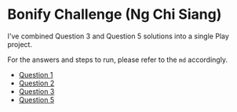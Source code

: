 # Bonify Challenge (Ng Chi Siang)
I've combined Question 3 and Question 5 solutions into a single Play project.

For the answers and steps to run, please refer to the `md` accordingly.
- [Question 1](answer/Q1.md)
- [Question 2](answer/Q2.md)
- [Question 3](answer/Q3.md)
- [Question 5](answer/Q5.md)